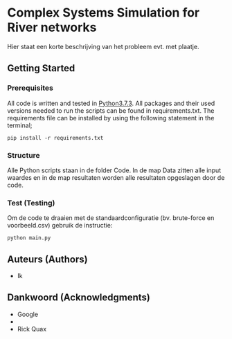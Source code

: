 # Complex Systems Simulation for River networks

Hier staat een korte beschrijving van het probleem evt. met plaatje.

## Getting Started

### Prerequisites

All code is written and tested in [Python3.7.3](https://www.python.org/downloads/).
All packages and their used versions needed to run the scripts can be found in requirements.txt. The requirements file can be installed by using the following statement in the terminal;

```
pip install -r requirements.txt
```

### Structure


Alle Python scripts staan in de folder Code. In de map Data zitten alle input waardes en in de map resultaten worden alle resultaten opgeslagen door de code.

### Test (Testing)

Om de code te draaien met de standaardconfiguratie (bv. brute-force en voorbeeld.csv) gebruik de instructie:

```
python main.py
```

## Auteurs (Authors)

* Ik

## Dankwoord (Acknowledgments)

* Google
*
* Rick Quax
